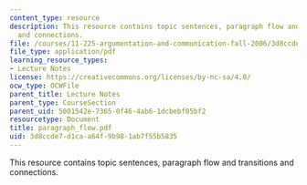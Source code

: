```yaml
---
content_type: resource
description: This resource contains topic sentences, paragraph flow and transitions
  and connections.
file: /courses/11-225-argumentation-and-communication-fall-2006/3d8ccde7d1caa64f9b981ab7f55b5835_paragraph_flow.pdf
file_type: application/pdf
learning_resource_types:
- Lecture Notes
license: https://creativecommons.org/licenses/by-nc-sa/4.0/
ocw_type: OCWFile
parent_title: Lecture Notes
parent_type: CourseSection
parent_uid: 5001542e-7365-0f46-4ab6-1dcbebf05bf2
resourcetype: Document
title: paragraph_flow.pdf
uid: 3d8ccde7-d1ca-a64f-9b98-1ab7f55b5835
---
```

This resource contains topic sentences, paragraph flow and transitions and connections.